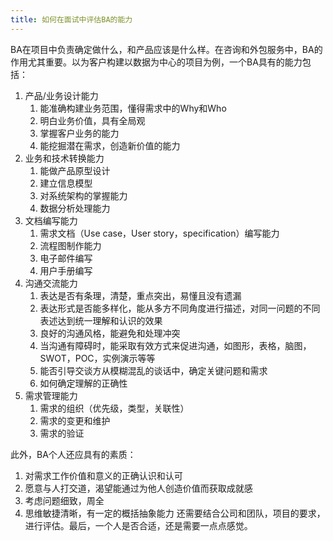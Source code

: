```yaml
---
title: 如何在面试中评估BA的能力
---
```


BA在项目中负责确定做什么，和产品应该是什么样。在咨询和外包服务中，BA的作用尤其重要。以为客户构建以数据为中心的项目为例，一个BA具有的能力包括：
1. 产品/业务设计能力
    1. 能准确构建业务范围，懂得需求中的Why和Who
    2. 明白业务价值，具有全局观
    3. 掌握客户业务的能力
    4. 能挖掘潜在需求，创造新价值的能力
2. 业务和技术转换能力
    1. 能做产品原型设计
    2. 建立信息模型
    3. 对系统架构的掌握能力
    4. 数据分析处理能力
3. 文档编写能力
    1. 需求文档（Use case，User story，specification）编写能力
    2. 流程图制作能力
    3. 电子邮件编写
    4. 用户手册编写
4. 沟通交流能力
    1. 表达是否有条理，清楚，重点突出，易懂且没有遗漏
    2. 表达形式是否能多样化，能从多方不同角度进行描述，对同一问题的不同表述达到统一理解和认识的效果
    3. 良好的沟通风格，能避免和处理冲突
    4. 当沟通有障碍时，能采取有效方式来促进沟通，如图形，表格，脑图，SWOT，POC，实例演示等等
    5. 能否引导交谈方从模糊混乱的谈话中，确定关键问题和需求
    6. 如何确定理解的正确性
5. 需求管理能力
    1. 需求的组织（优先级，类型，关联性）
    2. 需求的变更和维护
    3. 需求的验证

此外，BA个人还应具有的素质：
1. 对需求工作价值和意义的正确认识和认可
2. 愿意与人打交道，渴望能通过为他人创造价值而获取成就感
3. 考虑问题细致，周全
4. 思维敏捷清晰，有一定的概括抽象能力
还需要结合公司和团队，项目的要求，进行评估。最后，一个人是否合适，还是需要一点点感觉。